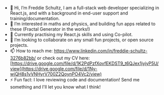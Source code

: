 - 👋 Hi, I’m Freddie Schultz, I am a full-stack web developer specializing in React.js, and with a background in end-user support and training/documentation.
- 👀 I’m interested in maths and physics, and building fun apps related to these (Fractal Generator in the works!)
- 🌱 Currently practising my React.js skills and using Co-pilot.
- 💞️ I’m looking to collaborate on any small fun projects, or open source projects.
- 📫 How to reach me: https://www.linkedin.com/in/freddie-schultz-3276b82bb/ or check out my CV here: [https://drive.google.com/file/d/1K2PdPzfXovfEKDST9_t6QJex1jyjyP5U/view](https://drive.google.com/file/d/1Ny-wjQH8s1vVNHyrV700Z2QoynPO4Vc2/view)
- ⚡ Fun fact: I love reviewing code and documentation! Send me something and I'll let you know what I think!

<!---
freddie-schultz/freddie-schultz is a ✨ special ✨ repository because its `README.md` (this file) appears on your GitHub profile.
You can click the Preview link to take a look at your changes.
--->
